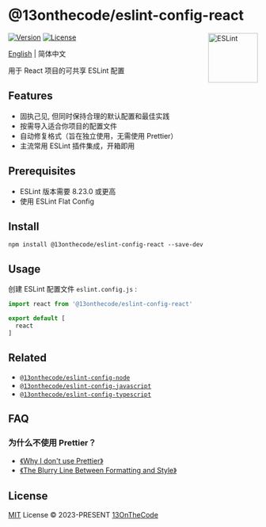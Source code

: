 # @13onthecode/eslint-config-react

<img src="https://github-production-user-asset-6210df.s3.amazonaws.com/137921275/258572401-482172f4-a813-41ae-9e42-d17176ae2893.svg" width="100" height="100" align="right" alt="ESLint" />

[![Version](https://img.shields.io/npm/v/@13onthecode/eslint-config-react?color=4b32c3&label=)](https://www.npmjs.com/package/@13onthecode/eslint-config-react)
[![License](https://img.shields.io/npm/l/@13onthecode/eslint-config-react?color=4b32c3&label=)](LICENSE.md)

[English](README.md) | 简体中文

用于 React 项目的可共享 ESLint 配置

## Features

- 固执己见, 但同时保持合理的默认配置和最佳实践
- 按需导入适合你项目的配置文件
- 自动修复格式（旨在独立使用，无需使用 Prettier）
- 主流常用 ESLint 插件集成，开箱即用

## Prerequisites

- ESLint 版本需要 8.23.0 或更高
- 使用 ESLint Flat Config

## Install

```shell
npm install @13onthecode/eslint-config-react --save-dev
```

## Usage

创建 ESLint 配置文件 `eslint.config.js` :

```javascript
import react from '@13onthecode/eslint-config-react'

export default [
  react
]
```

## Related

- [`@13onthecode/eslint-config-node`](https://github.com/13OnTheCode/eslint-config/tree/main/packages/node)
- [`@13onthecode/eslint-config-javascript`](https://github.com/13OnTheCode/eslint-config/tree/main/packages/javascript)
- [`@13onthecode/eslint-config-typescript`](https://github.com/13OnTheCode/eslint-config/tree/main/packages/typescript)

## FAQ

### 为什么不使用 Prettier？
- [《Why I don't use Prettier》](https://antfu.me/posts/why-not-prettier)
- [《The Blurry Line Between Formatting and Style》](https://blog.joshuakgoldberg.com/the-blurry-line-between-formatting-and-style/)

## License

[MIT](LICENSE.md) License &copy; 2023-PRESENT [13OnTheCode](https://github.com/13OnTheCode)
